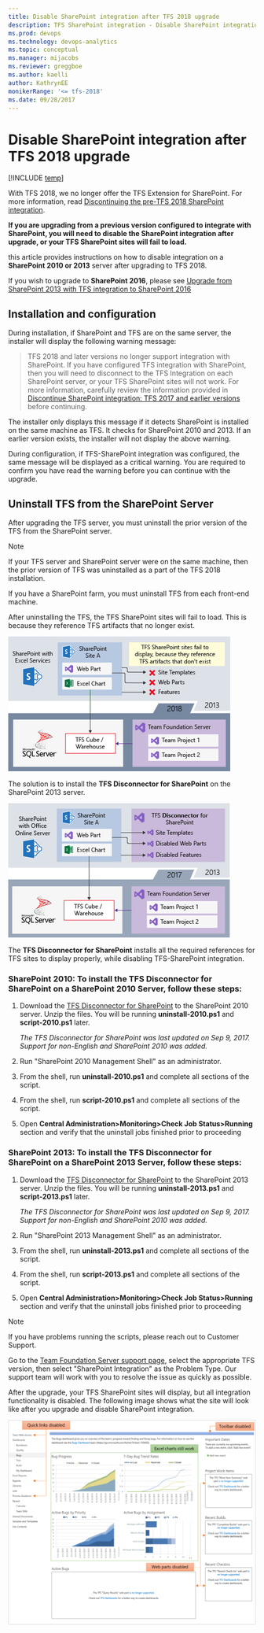 ```yaml
---
title: Disable SharePoint integration after TFS 2018 upgrade
description: TFS SharePoint integration - Disable SharePoint integration after TFS 2018 upgrade
ms.prod: devops
ms.technology: devops-analytics
ms.topic: conceptual
ms.manager: mijacobs
ms.reviewer: greggboe
ms.author: kaelli
author: KathrynEE
monikerRange: '<= tfs-2018'
ms.date: 09/28/2017
---
```


# Disable SharePoint integration after TFS 2018 upgrade

[!INCLUDE [temp](../_shared/about-sharepoint-deprecation.md)]

With TFS 2018, we  no longer offer the TFS Extension for SharePoint. For more information, read [Discontinuing the pre-TFS 2018 SharePoint integration](./discontinue-pre-tfs-2017-sharepoint-integration.md).

**If you are upgrading from a previous version configured to integrate with SharePoint, you will need to disable the SharePoint integration after upgrade, or your TFS SharePoint sites will fail to load.**

this article provides instructions on how to disable integration on a **SharePoint 2010 or 2013** server after upgrading to TFS 2018. 

If you wish to upgrade to **SharePoint 2016**, please see [Upgrade from SharePoint 2013 with TFS integration to SharePoint 2016](./upgrade-from-sharepoint2013-to-sharepoint-2106.md)



## Installation and configuration
During installation, if SharePoint and TFS are on the same server, the installer will display the following warning message:

> TFS 2018 and later versions no longer support integration with SharePoint. If you have configured TFS integration with SharePoint, then you will need to disconnect to the TFS Integration on each SharePoint server, or your TFS SharePoint sites will not work. For more information, carefully review the information provided in [Discontinue SharePoint integration: TFS 2017 and earlier versions](discontinue-pre-tfs-2017-sharepoint-integration.md) before continuing.

The installer only displays this message if it detects SharePoint is installed on the same machine as TFS. It checks for SharePoint 2010 and 2013. If an earlier version exists, the installer will not display the above warning. 

During configuration, if TFS-SharePoint integration was configured, the same message will be displayed as a critical warning. You are required to confirm you have read the warning before you can continue with the upgrade.

## Uninstall TFS from the SharePoint Server
After upgrading the TFS server, you must uninstall the prior version of the TFS from the SharePoint server.

> [!NOTE]   
> If your TFS server and SharePoint server were on the same machine, then the prior version of TFS was uninstalled as a part of the TFS 2018 installation.
>  
> If you have a SharePoint farm, you must uninstall TFS from each front-end machine. 

After uninstalling the TFS, the TFS SharePoint sites will fail to load. This is because they reference TFS artifacts that no longer exist. 

![TFS 2018 Upgrade - Disable SharePoint Integration - Uninstall TFS errors](./media/tfs-2018-upgrade-uninstall-tfs-errors.png)

The solution is to install the **TFS Disconnector for SharePoint** on the SharePoint 2013 server. 

![TFS 2018 Upgrade - Disable SharePoint Integration - Install TFS Disconnector for SharePoint](./media/tfs-2018-upgrade-install-tfs-disconnector.png)

The **TFS Disconnector for SharePoint** installs all the required references for TFS sites to display properly, while disabling TFS-SharePoint integration. 

### **SharePoint 2010**: To install the TFS Disconnector for SharePoint on a SharePoint 2010 Server, follow these steps:

1. Download the [TFS Disconnector for SharePoint](https://go.microsoft.com/fwlink/?linkid=854633) to the SharePoint 2010 server. Unzip the files. You will be running **uninstall-2010.ps1** and **script-2010.ps1** later.  

   *The TFS Disconnector for SharePoint was last updated on Sep 9, 2017. Support for non-English and SharePoint 2010 was added.*

1. Run "SharePoint 2010 Management Shell" as an administrator. 
1. From the shell, run **uninstall-2010.ps1** and complete all sections of the script. 
1. From the shell, run **script-2010.ps1** and complete all sections of the script.
1. Open **Central Administration>Monitoring>Check Job Status>Running** section and verify that the uninstall jobs finished prior to proceeding

### **SharePoint 2013**: To install the TFS Disconnector for SharePoint on a SharePoint 2013 Server, follow these steps:

1. Download the [TFS Disconnector for SharePoint](https://go.microsoft.com/fwlink/?linkid=854633) to the SharePoint 2013 server. Unzip the files. You will be running **uninstall-2013.ps1** and **script-2013.ps1** later.  

   *The TFS Disconnector for SharePoint was last updated on Sep 9, 2017. Support for non-English and SharePoint 2010 was added.*

1. Run "SharePoint 2013 Management Shell" as an administrator. 
1. From the shell, run **uninstall-2013.ps1** and complete all sections of the script. 
1. From the shell, run **script-2013.ps1** and complete all sections of the script.
1. Open **Central Administration>Monitoring>Check Job Status>Running** section and verify that the uninstall jobs finished prior to proceeding

> [!NOTE] 
> If you have problems running the scripts, please reach out to Customer Support. 
>
> Go to the [Team Foundation Server support page](https://support.microsoft.com/getsupport?oaspworkflow=start_1.0.0.0&wf=0&wfName=productselection&gprid=10453&ccsid=636125714937824749), select the appropriate TFS version, then select "SharePoint Integration" as the Problem Type. Our support team will work with you to resolve the issue as quickly as possible. 

After the upgrade, your TFS SharePoint sites will display, but all integration functionality is disabled. The following image shows what the site will look like after you upgrade and disable SharePoint integration.

![TFS 2018 Upgrade - Disable SharePoint Integration - Install TFS Disconnector for SharePoint](./media/tfs-2018-upgrade-after-upgrade-site-example.png)
